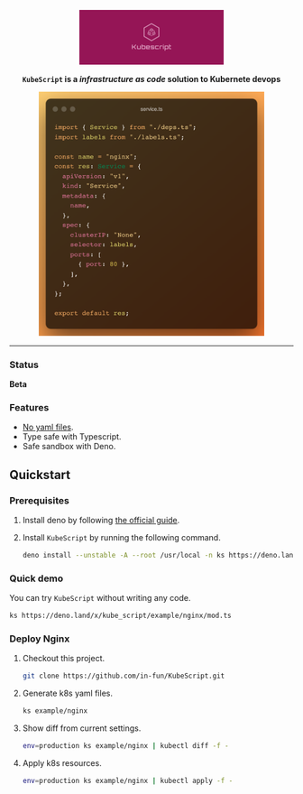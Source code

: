 <div align="center">
<p align="center">
<img width="256" alt="cover" src="doc/image/cover_photo.png"/>

**`KubeScript` is a *infrastructure as code* solution to Kubernete devops**

<img width="400" alt="demo" src="doc/image/service.ts.png"/>
</p>
</div>

<hr/>

### Status

**Beta**

### Features

* [No yaml files](https://noyaml.com/).
* Type safe with Typescript.
* Safe sandbox with Deno.

## Quickstart

### Prerequisites


1. Install deno by following [the official guide](https://deno.land/manual@v1.28.1/getting_started/installation).
2. Install `KubeScript` by running the following command.

   ```bash
   deno install --unstable -A --root /usr/local -n ks https://deno.land/x/kube_script@v0.1.0/main.ts
   ```
### Quick demo

You can try `KubeScript` without writing any code.
```bash
ks https://deno.land/x/kube_script/example/nginx/mod.ts
```

### Deploy Nginx

1. Checkout this project.
   ```bash
   git clone https://github.com/in-fun/KubeScript.git
   ```

1. Generate k8s yaml files.

   ```bash
   ks example/nginx
   ```
2. Show diff from current settings.

   ```bash
   env=production ks example/nginx | kubectl diff -f -
   ```
3. Apply k8s resources.

   ```bash
   env=production ks example/nginx | kubectl apply -f -
   ```



